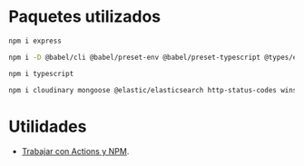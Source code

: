 # Paquetes utilizados

```bash
npm i express

npm i -D @babel/cli @babel/preset-env @babel/preset-typescript @types/express @types/jsonwebtoken cross-env

npm i typescript

npm i cloudinary mongoose @elastic/elasticsearch http-status-codes winston winston-elasticsearch
```


# Utilidades
- [Trabajar con Actions y NPM](https://docs.github.com/es/packages/working-with-a-github-packages-registry/working-with-the-npm-registry).
